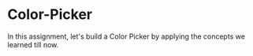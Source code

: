 # Color-Picker
In this assignment, let's build a Color Picker by applying the concepts we learned till now.
